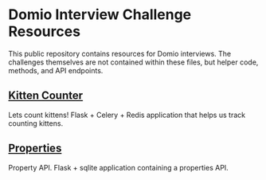 # Domio Interview Challenge Resources
This public repository contains resources for Domio interviews.
The challenges themselves are not contained within these files, but helper code, methods, and API endpoints.

## [Kitten Counter](https://github.com/staydomio/interview/tree/master/kitten_counter)

Lets count kittens! 
Flask + Celery + Redis application that helps us track counting kittens.

## [Properties](https://github.com/staydomio/interview/tree/master/properties)
Property API.
Flask + sqlite application containing a properties API.